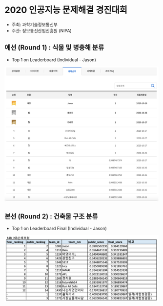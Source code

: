 # 2020 인공지능 문제해결 경진대회
- 주최: 과학기술정보통신부
- 주관: 정보통신산업진흥원 (NIPA)

## 예선 (Round 1) : 식물 및 병충해 분류
- Top 1 on Leaderboard (Individual - Jason)

![Leaderboard](./Figures/Round1_Leaderboard.png)

## 본선 (Round 2) : 건축물 구조 분류
- Top 1 on Leaderboard Final (Individual - Jason)

![Leaderboard](./Figures/Round2_Leaderboard_final.png)
